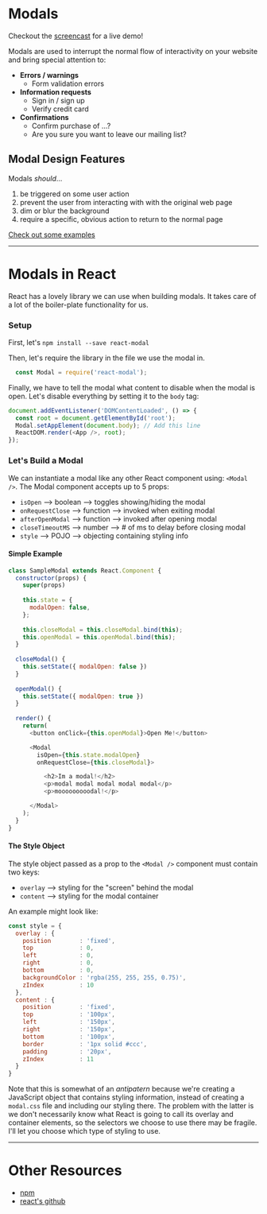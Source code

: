 # Modals

Checkout the [screencast][screencast] for a live demo!

Modals are used to interrupt the normal flow of interactivity on your website and bring special attention to:

* **Errors / warnings**
  * Form validation errors
* **Information requests**
  * Sign in / sign up
  * Verify credit card
* **Confirmations**
  * Confirm purchase of ...?
  * Are you sure you want to leave our mailing list?

## Modal Design Features

Modals *should*...

1. be triggered on some user action
2. prevent the user from interacting with with the original web page
3. dim or blur the background
4. require a specific, obvious action to return to the normal page

[Check out some examples][modal_examples]

------------------

# Modals in React

React has a lovely library we can use when building modals. It takes care of a lot of the boiler-plate functionality for us.

### Setup

First, let's `npm install --save react-modal`

Then, let's require the library in the file we use the modal in.

```javascript
  const Modal = require('react-modal');
```

Finally, we have to tell the modal what content to disable when the modal is open. Let's disable everything by setting it to the `body` tag:

```javascript
document.addEventListener('DOMContentLoaded', () => {
  const root = document.getElementById('root');
  Modal.setAppElement(document.body); // Add this line
  ReactDOM.render(<App />, root);
});
```

### Let's Build a Modal

We can instantiate a modal like any other React component using: `<Modal />`. The Modal component accepts up to 5 props:

* `isOpen` --> boolean --> toggles showing/hiding the modal
* `onRequestClose` --> function --> invoked when exiting modal
* `afterOpenModal` --> function --> invoked after opening modal
* `closeTimeoutMS` --> number --> # of ms to delay before closing modal
* `style` --> POJO --> objecting containing styling info

#### Simple Example

```javascript
class SampleModal extends React.Component {
  constructor(props) {
    super(props)
    
    this.state = {
      modalOpen: false,
    };
    
    this.closeModal = this.closeModal.bind(this);
    this.openModal = this.openModal.bind(this);
  }
  
  closeModal() {
    this.setState({ modalOpen: false })
  }
  
  openModal() {
    this.setState({ modalOpen: true })
  }
  
  render() {
    return(
      <button onClick={this.openModal}>Open Me!</button>

      <Modal
        isOpen={this.state.modalOpen}
        onRequestClose={this.closeModal}>

          <h2>Im a modal!</h2>
          <p>modal modal modal modal modal</p>
          <p>mooooooooodal!</p>

      </Modal>
    );
  }
}
```

#### The Style Object

The style object passed as a prop to the `<Modal />` component must contain two keys:

* `overlay` --> styling for the "screen" behind the modal
* `content` --> styling for the modal container

An example might look like:

```javascript
const style = {
  overlay : {
    position        : 'fixed',
    top             : 0,
    left            : 0,
    right           : 0,
    bottom          : 0,
    backgroundColor : 'rgba(255, 255, 255, 0.75)',
    zIndex          : 10
  },
  content : {
    position        : 'fixed',
    top             : '100px',
    left            : '150px',
    right           : '150px',
    bottom          : '100px',
    border          : '1px solid #ccc',
    padding         : '20px',
    zIndex          : 11
  }
}
```

Note that this is somewhat of an *antipatern* because we're creating a JavaScript object that contains styling information, instead of creating a `modal.css` file and including our styling there. The problem with the latter is we don't necessarily know what React is going to call its overlay and container elements, so the selectors we choose to use there may be fragile. I'll let you choose which type of styling to use.

---------

# Other Resources
* [npm][npm_example]
* [react's github][react_example]


[modal_examples]: http://ui-patterns.com/users/1/collections/modal-windows/screenshots/16780

[npm_example]: https://www.npmjs.com/package/react-modal

[screencast]: https://vimeo.com/164336429

[react_example]: https://github.com/reactjs/react-modal
